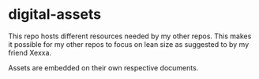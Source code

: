 # digital-assets
This repo hosts different resources needed by my other repos.
This makes it possible for my other repos to focus on lean size 
as suggested to by my friend Xexxa.

Assets are embedded on their own respective documents.
